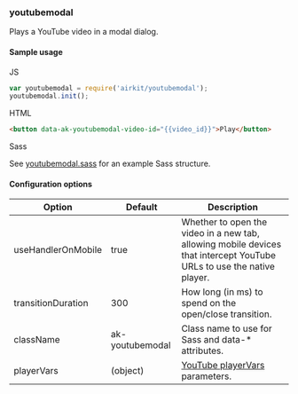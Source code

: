 ### youtubemodal

Plays a YouTube video in a modal dialog.

#### Sample usage

JS

```javascript
var youtubemodal = require('airkit/youtubemodal');
youtubemodal.init();
```

HTML

```html
<button data-ak-youtubemodal-video-id="{{video_id}}">Play</button>
```

Sass

See [youtubemodal.sass](youtubemodal.sass) for an example Sass structure.

#### Configuration options

Option | Default | Description
------ | ------- | -----------
useHandlerOnMobile | true | Whether to open the video in a new tab, allowing mobile devices that intercept YouTube URLs to use the native player.
transitionDuration | 300 | How long (in ms) to spend on the open/close transition.
className | ak-youtubemodal | Class name to use for Sass and data-* attributes.
playerVars | (object) | [YouTube playerVars](https://developers.google.com/youtube/player_parameters#Parameters) parameters.
